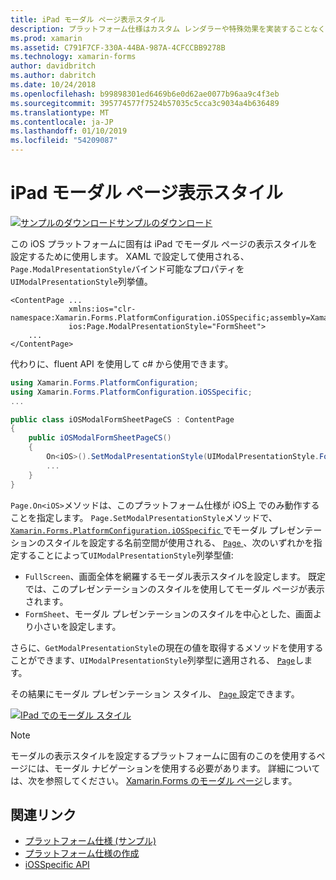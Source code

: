 ```yaml
---
title: iPad モーダル ページ表示スタイル
description: プラットフォーム仕様はカスタム レンダラーや特殊効果を実装することなく、特定のプラットフォームでのみ利用できる機能の使用を可能にします。 この記事では、iOS プラットフォームに固有のセットを iPad では、モーダル ページの表示スタイルを使用する方法について説明します。
ms.prod: xamarin
ms.assetid: C791F7CF-330A-44BA-987A-4CFCCBB9278B
ms.technology: xamarin-forms
author: davidbritch
ms.author: dabritch
ms.date: 10/24/2018
ms.openlocfilehash: b99898301ed6469b6e0d62ae0077b96aa9c4f3eb
ms.sourcegitcommit: 395774577f7524b57035c5cca3c9034a4b636489
ms.translationtype: MT
ms.contentlocale: ja-JP
ms.lasthandoff: 01/10/2019
ms.locfileid: "54209087"
---
```

# <a name="ipad-modal-page-presentation-style"></a>iPad モーダル ページ表示スタイル

[![サンプルのダウンロード](~/media/shared/download.png)サンプルのダウンロード](https://developer.xamarin.com/samples/xamarin-forms/userinterface/platformspecifics/)

この iOS プラットフォームに固有は iPad でモーダル ページの表示スタイルを設定するために使用します。 XAML で設定して使用される、`Page.ModalPresentationStyle`バインド可能なプロパティを`UIModalPresentationStyle`列挙値。

```xaml
<ContentPage ...
             xmlns:ios="clr-namespace:Xamarin.Forms.PlatformConfiguration.iOSSpecific;assembly=Xamarin.Forms.Core"
             ios:Page.ModalPresentationStyle="FormSheet">
    ...
</ContentPage>
```

代わりに、fluent API を使用して c# から使用できます。

```csharp
using Xamarin.Forms.PlatformConfiguration;
using Xamarin.Forms.PlatformConfiguration.iOSSpecific;
...

public class iOSModalFormSheetPageCS : ContentPage
{
    public iOSModalFormSheetPageCS()
    {
        On<iOS>().SetModalPresentationStyle(UIModalPresentationStyle.FormSheet);
        ...
    }
}
```

`Page.On<iOS>`メソッドは、このプラットフォーム仕様が iOS上 でのみ動作することを指定します。  `Page.SetModalPresentationStyle`メソッドで、 [ `Xamarin.Forms.PlatformConfiguration.iOSSpecific` ](xref:Xamarin.Forms.PlatformConfiguration.iOSSpecific)でモーダル プレゼンテーションのスタイルを設定する名前空間が使用される、 [ `Page` ](xref:Xamarin.Forms.Page) 、次のいずれかを指定することによって`UIModalPresentationStyle`列挙型値:

- `FullScreen`、画面全体を網羅するモーダル表示スタイルを設定します。 既定では、このプレゼンテーションのスタイルを使用してモーダル ページが表示されます。
- `FormSheet`、モーダル プレゼンテーションのスタイルを中心とした、画面より小さいを設定します。

さらに、`GetModalPresentationStyle`の現在の値を取得するメソッドを使用することができます、`UIModalPresentationStyle`列挙型に適用される、 [ `Page`](xref:Xamarin.Forms.Page)します。

その結果にモーダル プレゼンテーション スタイル、 [ `Page` ](xref:Xamarin.Forms.Page)設定できます。

[![](page-presentation-style-images/modal-presentation-style-small.png "IPad でのモーダル スタイル")](page-presentation-style-images/modal-presentation-style-large.png#lightbox "iPad でモーダルの表示スタイル")

> [!NOTE]
> モーダルの表示スタイルを設定するプラットフォームに固有のこのを使用するページには、モーダル ナビゲーションを使用する必要があります。 詳細については、次を参照してください。 [Xamarin.Forms のモーダル ページ](~/xamarin-forms/app-fundamentals/navigation/modal.md)します。

## <a name="related-links"></a>関連リンク

- [プラットフォーム仕様 (サンプル)](https://developer.xamarin.com/samples/xamarin-forms/userinterface/platformspecifics/)
- [プラットフォーム仕様の作成](~/xamarin-forms/platform/platform-specifics/index.md#creating-platform-specifics)
- [iOSSpecific API](xref:Xamarin.Forms.PlatformConfiguration.iOSSpecific)
